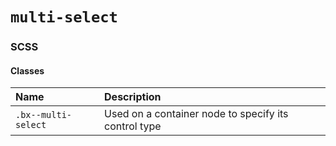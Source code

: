 # `multi-select`

### SCSS

#### Classes

| Name  | Description |
|:------|:-------------|
| `.bx--multi-select` | Used on a container node to specify its control type |
